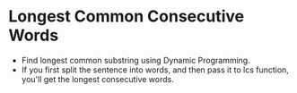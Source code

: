 # Longest Common Consecutive Words
- Find longest common substring using Dynamic Programming.
- If you first split the sentence into words, and then pass it to lcs function, you'll get the longest consecutive words.
